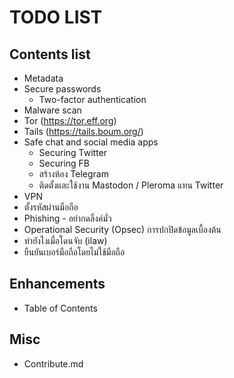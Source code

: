# TODO LIST

## Contents list
* Metadata
* Secure passwords
    * Two-factor authentication
* Malware scan
* Tor (https://tor.eff.org)
* Tails (https://tails.boum.org/)
* Safe chat and social media apps
    * Securing Twitter
    * Securing FB
    * สร้างห้อง Telegram
    * ติดตั้งและใช้งาน Mastodon / Pleroma แทน Twitter
* VPN
* ตั้งรหัสผ่านมือถือ
* Phishing - อย่ากดลิ้งค์มั่ว
* Operational Security (Opsec) การปกปิดข้อมูลเบื้องต้น
* ทำยังไงเมื่อโดนจับ (ilaw)
* ยืนยันเบอร์มือถือโดยไม่ใช้มือถือ

## Enhancements
* Table of Contents

## Misc
* Contribute.md
